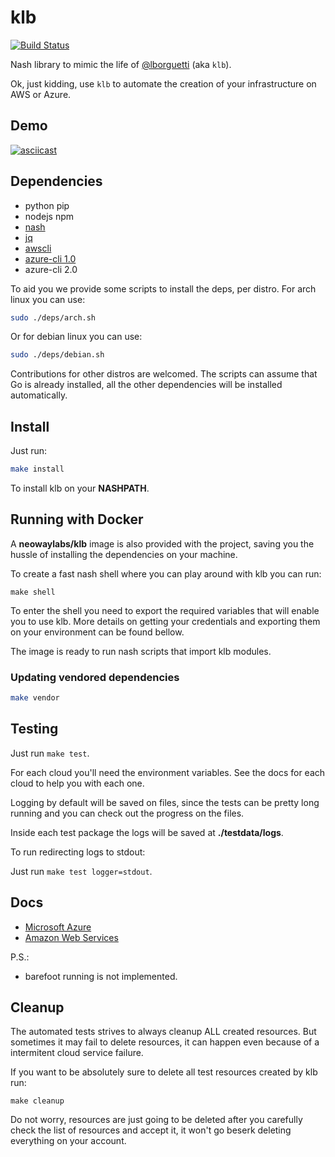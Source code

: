 # klb

[![Build Status](https://travis-ci.org/NeowayLabs/klb.svg?branch=master)](https://travis-ci.org/NeowayLabs/klb)

Nash library to mimic the life of [@lborguetti](https://github.com/lborguetti) (aka `klb`).

Ok, just kidding, use `klb` to automate the creation of your
infrastructure on AWS or Azure.

## Demo

[![asciicast](https://asciinema.org/a/48b1ghj6tli1w0wm3wylqnpyk.png)](https://asciinema.org/a/48b1ghj6tli1w0wm3wylqnpyk?autoplay=true&speed=2)

## Dependencies

- python pip
- nodejs npm
- [nash](https://github.com/NeowayLabs/nash)
- [jq](https://stedolan.github.io/jq/)
- [awscli](http://docs.aws.amazon.com/cli/latest/userguide/installing.html)
- [azure-cli 1.0](https://github.com/Azure/azure-xplat-cli)
- azure-cli 2.0

To aid you we provide some scripts to install the deps, per distro.
For arch linux you can use:

```sh
sudo ./deps/arch.sh
```

Or for debian linux you can use:

```sh
sudo ./deps/debian.sh
```

Contributions for other distros are welcomed.
The scripts can assume that Go is already installed, all the
other dependencies will be installed automatically.

## Install

Just run:

```sh
make install
```

To install klb on your **NASHPATH**.

## Running with Docker

A **neowaylabs/klb** image is also provided with the project,
saving you the hussle of installing the dependencies on
your machine.

To create a fast nash shell where you can play around with
klb you can run:

```
make shell
```

To enter the shell you need to export the required variables
that will enable you to use klb. More details on getting
your credentials and exporting them on your environment
can be found bellow.

The image is ready to run nash scripts that import klb modules.

### Updating vendored dependencies

```sh
make vendor
```

## Testing

Just run `make test`.

For each cloud you'll need the environment variables.
See the docs for each cloud to help you with each one.

Logging by default will be saved on files, since the tests can be
pretty long running and you can check out the progress on the files.

Inside each test package the logs will be saved at **./testdata/logs**.

To run redirecting logs to stdout:

Just run `make test logger=stdout`.

## Docs

* [Microsoft Azure](docs/Azure.md)
* [Amazon Web Services](docs/Aws.md)

P.S.:
- barefoot running is not implemented.

## Cleanup

The automated tests strives to always cleanup ALL created resources.
But sometimes it may fail to delete resources, it can happen even
because of a intermitent cloud service failure.

If you want to be absolutely sure to delete all test resources
created by klb run:

```
make cleanup
```

Do not worry, resources are just going to be deleted
after you carefully check the list of resources and
accept it, it won't go beserk deleting everything on
your account.
